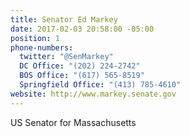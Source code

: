 ```yaml
---
title: Senator Ed Markey
date: 2017-02-03 20:58:00 -05:00
position: 1
phone-numbers:
  twitter: "@SenMarkey"
  DC Office: "(202) 224-2742"
  BOS Office: "(617) 565-8519"
  Springfield Office: "(413) 785-4610"
website: http://www.markey.senate.gov
---
```


US Senator for Massachusetts
